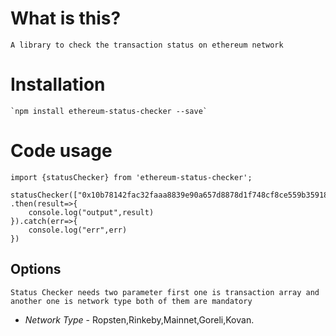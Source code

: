 # What is this?
    A library to check the transaction status on ethereum network

# Installation
    `npm install ethereum-status-checker --save`

# Code usage
    import {statusChecker} from 'ethereum-status-checker';

    statusChecker(["0x10b78142fac32faaa8839e90a657d8878d1f748cf8ce559b3591843b460fe848","0x10b78142fac32faaa8839e90a657d8878d1f748cf8ce559b3591843b460fe848"],"rinkeby")
    .then(result=>{
        console.log("output",result)
    }).catch(err=>{
        console.log("err",err)
    })

## Options

    Status Checker needs two parameter first one is transaction array and another one is network type both of them are mandatory

- *Network Type* - Ropsten,Rinkeby,Mainnet,Goreli,Kovan.



